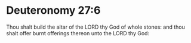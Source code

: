 # Deuteronomy 27:6

Thou shalt build the altar of the LORD thy God of whole stones: and thou shalt offer burnt offerings thereon unto the LORD thy God: